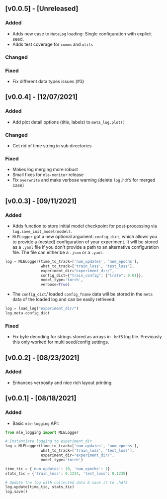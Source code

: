 ## [v0.0.5] - [Unreleased]

### Added

- Adds new case to `MetaLog` loading: Single configuration with explicit seed.
- Adds test coverage for `comms` and `utils`

### Changed

### Fixed

- Fix different data types issues (#3)

## [v0.0.4] - [12/07/2021]

### Added

- Add plot detail options (title, labels) to `meta_log.plot()`

### Changed

- Get rid of time string in sub directories

### Fixed

- Makes log merging more robust
- Small fixes for `mle-monitor` release
- Fix `overwrite` and make verbose warning (delete `log.hdf5` for merged case)

## [v0.0.3] - [09/11/2021]

### Added

- Adds function to store initial model checkpoint for post-processing via `log.save_init_model(model)`.
- `MLELogger` got a new optional argument: `config_dict`, which allows you to provide a (nested) configuration of your experiment. It  will be stored as a `.yaml` file if you don't provide a path to an alternative configuration file. The file can either be a `.json` or a `.yaml`:

```python
log = MLELogger(time_to_track=['num_updates', 'num_epochs'],
                what_to_track=['train_loss', 'test_loss'],
                experiment_dir="experiment_dir/",
                config_dict={"train_config": {"lrate": 0.01}},
                model_type='torch',
                verbose=True)
```

- The `config_dict`/ loaded `config_fname` data will be stored in the `meta` data of the loaded log and can be easily retrieved:

```python
log = load_log("experiment_dir/")
log.meta.config_dict
```

### Fixed

- Fix byte decoding for strings stored as arrays in `.hdf5` log file. Previously this only worked for multi seed/config settings.

## [v0.0.2] - [08/23/2021]

### Added

- Enhances verbosity and nice rich layout printing.

## [v0.0.1] - [08/18/2021]

### Added

- Basic `mle-logging` API:

```python
from mle_logging import MLELogger

# Instantiate logging to experiment_dir
log = MLELogger(time_to_track=['num_updates', 'num_epochs'],
                what_to_track=['train_loss', 'test_loss'],
                experiment_dir="experiment_dir/",
                model_type='torch')

time_tic = {'num_updates': 10, 'num_epochs': 1}
stats_tic = {'train_loss': 0.1234, 'test_loss': 0.1235}

# Update the log with collected data & save it to .hdf5
log.update(time_tic, stats_tic)
log.save()
```
